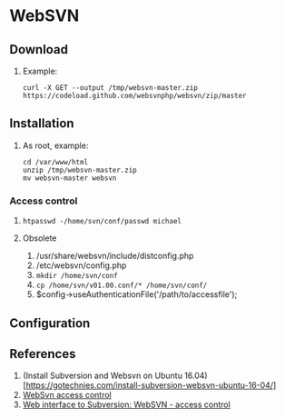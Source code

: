 # WebSVN

## Download

1. Example:

    ```console
    curl -X GET --output /tmp/websvn-master.zip https://codeload.github.com/websvnphp/websvn/zip/master
    ```

## Installation

1. As root, example:

    ```console
    cd /var/www/html
    unzip /tmp/websvn-master.zip
    mv websvn-master websvn
    ```



### Access control

1. `htpasswd -/home/svn/conf/passwd michael`

1. Obsolete
    1. /usr/share/websvn/include/distconfig.php
    1. /etc/websvn/config.php
    1. `mkdir /home/svn/conf`
    1. `cp /home/svn/v01.00.conf/* /home/svn/conf/`
    1. $config->useAuthenticationFile('/path/to/accessfile');

## Configuration

## References

1. (Install Subversion and Websvn on Ubuntu 16.04)[https://gotechnies.com/install-subversion-websvn-ubuntu-16-04/]
1. [WebSvn access control](http://blesseddlo.wordpress.com/2010/04/09/websvn-user-access-control/)
1. [Web interface to Subversion: WebSVN - access control](http://daemon-notes.com/articles/web/websvn)
